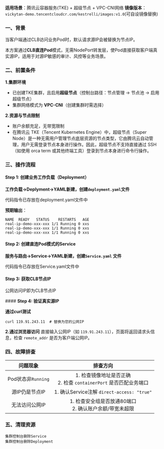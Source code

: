
**适用场景**​：腾讯云容器服务(TKE) + 超级节点 + VPC-CNI网络
​
**镜像版本**​：`vickytan-demo.tencentcloudcr.com/kestrelli/images:v1.0`(可自设镜像替换)

### **一、背景**​

当客户端通过CLB访问业务Pod时，默认请求源IP会被替换为节点IP。

本方案通过**CLB直连Pod**模式，无需NodePort转发层，使Pod直接获取客户端真实源IP，适用于对源IP敏感的审计、风控等业务场景。

### **二、前置条件**​

 ​**1.集群环境**​
- 已创建TKE集群，且启用**超级节点**​（控制台路径：节点管理 → 节点池 → 启用超级节点）
- 集群网络模式为 ​**VPC-CNI**​（创建集群时需选择）

​**2.资源与节点限制**​
- 账户余额充足，无带宽限制
- 在腾讯云 TKE（Tencent Kubernetes Engine）中，​超级节点（Super Node）​ 是一种无需用户管理节点底层资源的节点类型，它由腾讯云自动管理，用户无需登录节点本身进行操作。因此，​超级节点不支持直接通过 SSH（如使用 orca term 或其他终端工具）登录到节点本身进行命令行操作。

### 三、操作流程

#### ​**Step 1: 创建业务工作负载（Deployment）​**​

 ​**工作负载->Deplyment->YAML新建，创建`deployment.yaml`文件**​ 

 代码指令已存放在deployment.yaml文件中

 **预期输出**​：
```
NAME  READY   STATUS    RESTARTS   AGE
real-ip-demo-xxx-xxx 1/1 Running 0 xxs
real-ip-demo-xxx-xxx 1/1 Running 0 xxs
real-ip-demo-xxx-xxx 1/1 Running 0 xxs
```

#### **Step 2: 创建直连Pod模式的Service**​

​**服务与路由->Service->YAML新建，创建`Service.yaml` 文件**​ 

代码指令已存放在Service.yaml文件中

#### **Step 3: 获取CLB节点IP**

公网访问IP即为CLB节点IP

​#### **Step 4: 验证真实源IP**​

**通过curl测试**​
```
curl 119.91.243.11  # 替换为您的公网IP
```

​**2.通过浏览器访问**​
直接输入公网IP（如 `119.91.243.11`），页面将返回请求头信息，检查 `remote_addr` 是否为客户端公网IP。

### **四、故障排查**​


|问题现象|排查方向|
|:-:|:-:|
|Pod状态非`Running`|1. 检查镜像地址是否正确<br>2. 检查 `containerPort` 是否匹配业务端口|
|源IP仍是节点IP|1. 确认Service注解 `direct-access: "true"`|
|无法访问公网IP|1. 检查安全组是否放通80端口<br>2. 确认账户余额/带宽未超限|

### ​**五、清理资源**​
```
集群控制台删除Service
集群控制台删除Deployment
```
